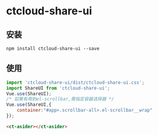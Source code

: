 # ctcloud-share-ui

## 安装
```
npm install ctcloud-share-ui --save
```

## 使用
```js
import 'ctcloud-share-ui/dist/ctcloud-share-ui.css';
import ShareUI from 'ctcloud-share-ui';
Vue.use(ShareUI);
/* 如果有用到el-scrollbar,需指定容器选择器 */
Vue.use(ShareUI,{
    container:"#app>.scrollbar-all>.el-scrollbar__wrap"
});
```

```html
<ct-asider></ct-asider>
```
